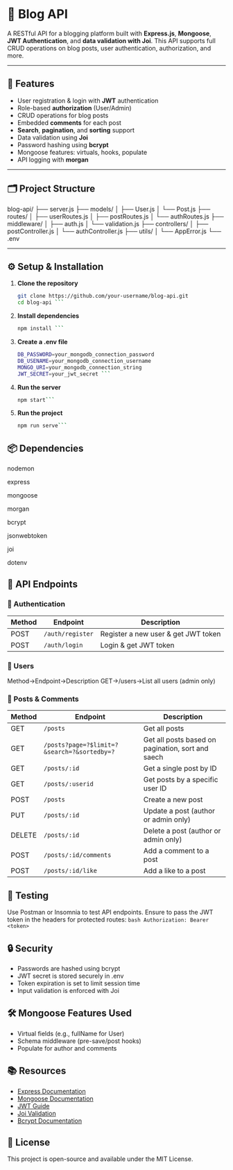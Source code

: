 # 📝 Blog API

A RESTful API for a blogging platform built with **Express.js**, **Mongoose**, **JWT Authentication**, and **data validation with Joi**. This API supports full CRUD operations on blog posts, user authentication, authorization, and more.

---

## 🚀 Features

- User registration & login with **JWT** authentication
- Role-based **authorization** (User/Admin)
- CRUD operations for blog posts
- Embedded **comments** for each post
- **Search**, **pagination**, and **sorting** support
- Data validation using **Joi**
- Password hashing using **bcrypt**
- Mongoose features: virtuals, hooks, populate
- API logging with **morgan**

---

## 🗂️ Project Structure

blog-api/ 
  ├── server.js 
  ├── models/ 
        │ ├── User.js 
        │ └── Post.js 
  ├── routes/ 
    │ ├── userRoutes.js 
    │ ├── postRoutes.js 
    │ └── authRoutes.js 
  ├── middleware/ 
    │ ├── auth.js 
    │ └── validation.js 
  ├── controllers/ 
    │ ├── postController.js 
    │ └── authController.js 
  ├── utils/ 
    │ └── AppError.js 
  └── .env



---

## ⚙️ Setup & Installation

1. **Clone the repository**
   ```bash
   git clone https://github.com/your-username/blog-api.git
   cd blog-api ```

2. **Install dependencies**
   ```bash
   npm install ```

3. **Create a .env file**
   ```bash
   DB_PASSWORD=your_mongodb_connection_password
   DB_USENAME=your_mongodb_connection_username
   MONGO_URI=your_mongodb_connection_string
   JWT_SECRET=your_jwt_secret ```

4. **Run the server**
   ```bash
   npm start```

5. **Run the project**
   ```bash
   npm run serve```


## 📦 Dependencies

nodemon

express

mongoose

morgan

bcrypt

jsonwebtoken

joi

dotenv

## 🧩 API Endpoints
### 🔐 Authentication

| Method | Endpoint         | Description                          |
|--------|------------------|--------------------------------------|
| POST   | `/auth/register` | Register a new user & get JWT token  |
| POST   | `/auth/login`    | Login & get JWT token                |


### 👤 Users
Method->Endpoint->Description
GET->/users->List all users (admin only)

### 📝 Posts & Comments

| Method | Endpoint                                   | Description                                      |
|--------|--------------------------------------------|--------------------------------------------------|
| GET    | `/posts`                                   | Get all posts                                    |
| GET    | `/posts?page=?$limit=?&search=?&sortedby=?`| Get all posts based on pagination, sort and saech|
| GET    | `/posts/:id`                               | Get a single post by ID                          |
| GET    | `/posts/:userid`                           | Get posts by a specific user ID                  |
| POST   | `/posts`                                   | Create a new post                                |
| PUT    | `/posts/:id`                               | Update a post (author or admin only)             |
| DELETE | `/posts/:id`                               | Delete a post (author or admin only)             |
| POST   | `/posts/:id/comments`                      | Add a comment to a post                          |
| POST   | `/posts/:id/like`                          | Add a like to a post                             |



## 🧪 Testing
Use Postman or Insomnia to test API endpoints. Ensure to pass the JWT token in the headers for protected routes:
```bash Authorization: Bearer <token>```


## 🔒 Security
- Passwords are hashed using bcrypt
- JWT secret is stored securely in .env
- Token expiration is set to limit session time
- Input validation is enforced with Joi

## 🛠️ Mongoose Features Used
- Virtual fields (e.g., fullName for User)
- Schema middleware (pre-save/post hooks)
- Populate for author and comments

## 📚 Resources
- [Express Documentation](https://expressjs.com/)
- [Mongoose Documentation](https://mongoosejs.com/)
- [JWT Guide](https://jwt.io/introduction)
- [Joi Validation](https://joi.dev/)
- [Bcrypt Documentation](https://github.com/kelektiv/node.bcrypt.js)


## 📜 License
This project is open-source and available under the MIT License.


